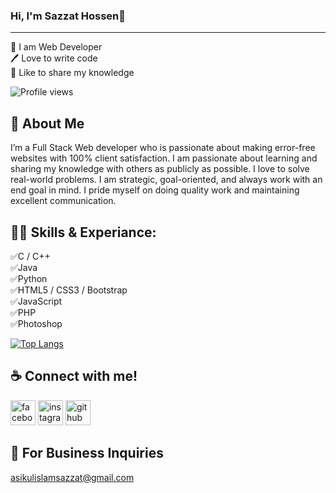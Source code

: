 ### Hi, I'm Sazzat Hossen👋
---
👑 I am Web Developer  
🖊️ Love to write code  
🎤 Like to share my knowledge    

![Profile views](https://gpvc.arturio.dev/Sazzat-UGV)     

🚀 About Me
---   
I’m a Full Stack Web developer who is passionate about making error-free websites with 100% client satisfaction. I am passionate about learning and sharing my knowledge with others as publicly as possible. I love to solve real-world problems. I am strategic, goal-oriented, and always work with an end goal in mind. I pride myself on doing quality work and maintaining excellent communication.   

👨‍💻 Skills & Experiance:   
---    
✅C / C++  
✅Java  
✅Python  
✅HTML5 / CSS3 / Bootstrap   
✅JavaScript  
✅PHP  
✅Photoshop     

[![Top Langs](https://github-readme-stats.vercel.app/api/top-langs/?username=Sazzat-UGV)](https://github.com/anuraghazra/github-readme-stats)

☕ Connect with me!   
---


[<img src='https://cdn.jsdelivr.net/npm/simple-icons@3.0.1/icons/facebook.svg' alt='facebook' height='40'>](https://www.facebook.com/artless.sazzat.1)
[<img src='https://cdn.jsdelivr.net/npm/simple-icons@3.0.1/icons/instagram.svg' alt='instagram' height='40'>](https://www.instagram.com/sazzat_official/)
[<img src='https://cdn.jsdelivr.net/npm/simple-icons@3.0.1/icons/github.svg' alt='github' height='40'>](https://github.com/Sazzat-UGV)
                                                                                                                                              
📧 For Business Inquiries
---
asikulislamsazzat@gmail.com

